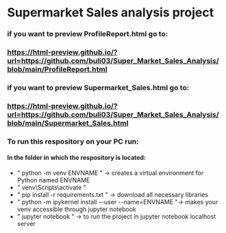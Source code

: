 # Supermarket Sales analysis project

### if you want to preview ProfileReport.html go to: 
### https://html-preview.github.io/?url=https://github.com/buli03/Super_Market_Sales_Analysis/blob/main/ProfileReport.html

### if you want to preview Supermarket_Sales.html go to: 
### https://html-preview.github.io/?url=https://github.com/buli03/Super_Market_Sales_Analysis/blob/main/Supermarket_Sales.html

### To run this respository on your PC run: 
#### In the folder in which the respository is located: 
- " python -m venv ENVNAME " -> creates a virtual environment for Python named ENVNAME
- " venv\Scripts\activate "
- " pip install -r requirements.txt " -> download all necessary libraries
- " python -m ipykernel install --user --name=ENVNAME "-> makes your venv accessible through jupyter notebook
- " jupyter notebook " -> to run the project in jupyter notebook localhost server
